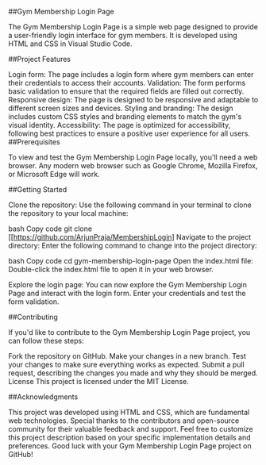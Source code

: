 ##Gym Membership Login Page

The Gym Membership Login Page is a simple web page designed to provide a user-friendly login interface for gym members. It is developed using HTML and CSS in Visual Studio Code.

##Project Features

Login form: The page includes a login form where gym members can enter their credentials to access their accounts.
Validation: The form performs basic validation to ensure that the required fields are filled out correctly.
Responsive design: The page is designed to be responsive and adaptable to different screen sizes and devices.
Styling and branding: The design includes custom CSS styles and branding elements to match the gym's visual identity.
Accessibility: The page is optimized for accessibility, following best practices to ensure a positive user experience for all users.
##Prerequisites

To view and test the Gym Membership Login Page locally, you'll need a web browser. Any modern web browser such as Google Chrome, Mozilla Firefox, or Microsoft Edge will work.

##Getting Started

Clone the repository: Use the following command in your terminal to clone the repository to your local machine:

bash
Copy code
git clone [[https://github.com/ArjunPraja/MembershipLogin]
Navigate to the project directory: Enter the following command to change into the project directory:

bash
Copy code
cd gym-membership-login-page
Open the index.html file: Double-click the index.html file to open it in your web browser.

Explore the login page: You can now explore the Gym Membership Login Page and interact with the login form. Enter your credentials and test the form validation.

##Contributing

If you'd like to contribute to the Gym Membership Login Page project, you can follow these steps:

Fork the repository on GitHub.
Make your changes in a new branch.
Test your changes to make sure everything works as expected.
Submit a pull request, describing the changes you made and why they should be merged.
License
This project is licensed under the MIT License.

##Acknowledgments

This project was developed using HTML and CSS, which are fundamental web technologies.
Special thanks to the contributors and open-source community for their valuable feedback and support.
Feel free to customize this project description based on your specific implementation details and preferences. Good luck with your Gym Membership Login Page project on GitHub!




